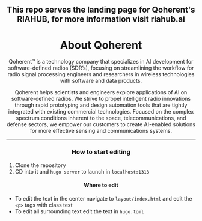 <h2 align="center">This repo serves the landing page for Qoherent's RIAHUB, for more information visit riahub.ai</h2>

<h1 align="center">About Qoherent</h1>

<p align="center">Qoherent™ is a technology company that specializes in AI development for software-defined radios (SDR’s), focusing on streamlining the workflow for radio signal processing engineers and researchers in wireless technologies with software and data products.</p>

<p align="center">
Qoherent helps scientists and engineers explore applications of AI on software-defined radios. We strive to propel intelligent radio innovations through rapid prototyping and design automation tools that are tightly integrated with existing commercial technologies. Focused on the complex spectrum conditions inherent to the space, telecommunications, and defense sectors, we empower our customers to create AI-enabled solutions for more effective sensing and communications systems.
</p>

<p align="center">
</p>

<hr>

<h3 align="center">How to start editing</h3>

1. Clone the repository
2. CD into it and `hugo server` to launch in `localhost:1313`

<h4 align="center">Where to edit</h4>

- To edit the text in the center navigate to `layout/index.html` and edit the `<p>` tags with class text
- To edit all surrounding text edit the text in `hugo.toml`

